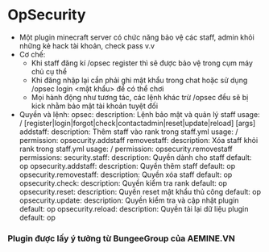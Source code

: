 # OpSecurity
* Một plugin minecraft server có chức năng bảo vệ các staff, admin khỏi những kẻ hack tài khoản, check pass v.v
* Cơ chế:
  + Khi staff đăng kí /opsec register thì sẽ được bảo vệ trong cụm máy chủ cụ thể
  + Khi đăng nhập lại cần phải ghi mật khẩu trong chat hoặc sử dụng /opsec login <mật khẩu> để có thể chơi
  + Mọi hành động như tương tác, các lệnh khác trừ /opsec đều sẽ bị kick nhằm bảo mật tài khoản tuyệt đối
* Quyền và lệnh:
  opsec:
    description: Lệnh bảo mật và quản lý staff
    usage: /<command> [register|login|forgot|check|contactadmin|reset|update|reload] [args]
  addstaff:
    description: Thêm staff vào rank trong staff.yml
    usage: /<command> <rank> <player>
    permission: opsecurity.addstaff
  removestaff:
    description: Xóa staff khỏi rank trong staff.yml
    usage: /<command> <rank> <player>
    permission: opsecurity.removestaff
permissions:
  security.staff:
    description: Quyền dành cho staff
    default: op
  opsecurity.addstaff:
    description: Quyền thêm staff
    default: op
  opsecurity.removestaff:
    description: Quyền xóa staff
    default: op
  opsecurity.check:
    description: Quyền kiểm tra rank
    default: op
  opsecurity.reset:
    description: Quyền reset mật khẩu thủ công
    default: op
  opsecurity.update:
    description: Quyền kiểm tra và cập nhật plugin
    default: op
  opsecurity.reload:
    description: Quyền tải lại dữ liệu plugin
    default: op
### Plugin được lấy ý tưởng từ BungeeGroup của AEMINE.VN
